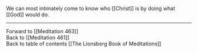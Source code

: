 We can most intimately come to know who [[Christ]] is by doing what [[God]] would do. 

___

Forward to [[Meditation 463]]  
Back to [[Meditation 461]]  
Back to table of contents [[The Lionsberg Book of Meditations]]  